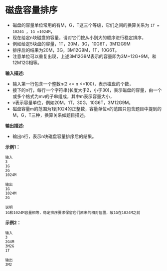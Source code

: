 # 磁盘容量排序

- 磁盘的容量单位常用的有M，G，T这三个等级，它们之间的换算关系为 `1T = 1024G `，`1G =1024M`，
- 现在给定n块磁盘的容量，请对它们按从小到大的顺序进行稳定排序，
- 例如给定5块盘的容量，1T，20M，3G，10G6T，3M12G9M
- 排序后的结果为20M，3G，3M12G9M，1T，10G6T。
- 注意单位可以重复出现，上述3M12G9M表示的容量即为3M+12G+9M，和12M12G相等。

**输入描述:**

- 输入第一行包含一个整数n(2 <= n <=100)，表示磁盘的个数，
- 接下的n行，每行一个字符串(长度大于2，小于30)，表示磁盘的容量，由一个或多个格式为mv的子串组成，其中m表示容量大小，
- v表示容量单位，例如20M，1T，30G，10G6T，3M12G9M。
- 磁盘容量m的范围为1到1024的正整数，容量单位v的范围只包含题目中提到的M，G，T三种，换算关系如题目描述。

**输出描述:**

- 输出n行，表示n块磁盘容量排序后的结果。

**示例1：**

```
输入
3
1G
2G
1024M

输出
1G
1024M
2G

说明
1G和1024M容量相等，稳定排序要求保留它们原来的相对位置，故1G在1024M之前
```

**示例2：**

```
输入
3
2G4M
3M2G
1T

输出
3M2
```

